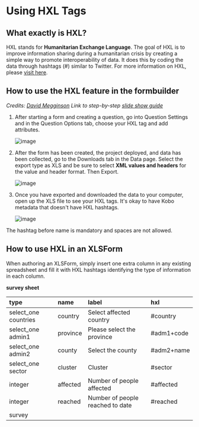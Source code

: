 # Using HXL Tags

## What exactly is HXL?

HXL stands for **Humanitarian Exchange Language**. The goal of HXL is to improve
information sharing during a humanitarian crisis by creating a simple way to
promote interoperability of data. It does this by coding the data through
hashtags (#) similar to Twitter. For more information on HXL, please
[visit here](https://hxlstandard.org).

## How to use the HXL feature in the formbuilder

_Credits: [David Megginson](http://www.megginson.com)_ _Link to step-by-step
[slide show guide](https://docs.google.com/presentation/d/123bHSkNh4T30CNq0i37IxOLfrqSC-3V_Khtkf6bIdg0/edit#slide=id.p)_

1. After starting a form and creating a question, go into Question Settings and
   in the Question Options tab, choose your HXL tag and add attributes.

    ![image](/images/hxl/hxl.gif)

2. After the form has been created, the project deployed, and data has been
   collected, go to the Downloads tab in the Data page. Select the export type
   as XLS and be sure to select **XML values and headers** for the value and
   header format. Then Export.

    ![image](/images/hxl/xml_values.gif)

3. Once you have exported and downloaded the data to your computer, open up the
   XLS file to see your HXL tags. It's okay to have Kobo metadata that doesn't
   have HXL hashtags.

    ![image](/images/hxl/xls_affected.jpg)

<p class="note">The hashtag before name is mandatory and spaces are not allowed.</p>

## How to use HXL in an XLSForm

When authoring an XLSForm, simply insert one extra column in any existing
spreadsheet and fill it with HXL hashtags identifying the type of information in
each column.

**survey sheet**

| type                 | name     | label                            | hxl        |
| :------------------- | :------- | :------------------------------- | :--------- |
| select_one countries | country  | Select affected country          | #country   |
| select_one admin1    | province | Please select the province       | #adm1+code |
| select_one admin2    | county   | Select the county                | #adm2+name |
| select_one sector    | cluster  | Cluster                          | #sector    |
| integer              | affected | Number of people affected        | #affected  |
| integer              | reached  | Number of people reached to date | #reached   |
| survey |
